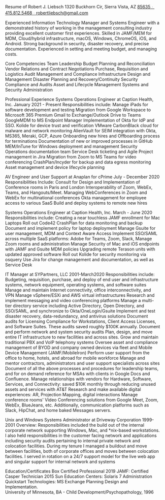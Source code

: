  Resume of Robert J. Liebsch
1320 Buckhorn Cir, Sierra Vista, AZ 85635ᆞ415.812.5468ᆞrobertliebsch@gmail.com

Experienced Information Technology Manager and Systems Engineer with a demonstrated history of working in the management consulting industry providing excellent customer first experiences. Skilled in JAMF/MEM for MDM, Cloud/hybrid infrastructure, macOS, Windows, ChromeOS, iOS, and Android. Strong background in security, disaster recovery, and precise documentation. Experienced in setting and meeting budget, and managing costs.


Core Competencies
Team Leadership
Budget Planning and Reconciliation
Vendor Relations and Contract Negotiations
Purchase, Requisition and Logistics
Audit Management and Compliance
Infrastructure Design and Management
Disaster Planning and Recovery/Continuity
Security Compliance and Audits
Asset and Lifecycle Management
Systems and Security Administration


Professional Experience
Systems Operations Engineer at Caption Health, Inc.		January 2021  - Present
Responsibilities include: 
Manage iPads for software development and testing
Migration from Google Workspace to Microsoft 365 Premium
Gmail to Exchange/Outlook
Drive to Teams
GoogleMDM to MS Endpoint Manager
Implementation of Okta for IdP and SSO.
Kolide for device trust and verification
VMware CarbonBlack cloud for malware and network monitoring
AlienVault for SEIM integration with Okta, MS365, Meraki, GCP, Azure
Onboarding new hires and Offboarding process for terminations
Documentation of new or improved processes in GitHub
MEM/InTune for Windows deployment and management
Security Operations documentation team
Service Desk ticketing and Agile Project management in Jira
Migration from Zoom to MS Teams for video conferencing
CrashPlan/Incyder for backup and data egress monitoring
Asset management and device lifecycle planning

AV Engineer and User Support at Anaplan for cPrime			July - December 2020
Responsibilities Include: 
Consult for Design and Implementation of Conference rooms in Paris and London
Interoperability of Zoom, WebEx, Teams, and Hangouts/Meet.
Managing WebConferences in Zoom and WebEx for multinational conferences
Okta management for employee access to various SaaS
Build and deploy systems to remote new hires


Systems Operations Engineer at Caption Health, Inc.			March - June 2020
Responsibilities include: 
Creating a near touchless JAMF enrollment for Mac Laptops
Roll out Code42 CrashPlan for data monitoring and backup
Document and implement policy for laptop deployment
Manage Gsuite for user management, MDM and Context Aware Access
Implement SSO/SAML across multiple SaaS platforms: Adobe for Teams, Zoom, Slack, 
Manage Zoom rooms and administration
Manage Security of Mac and iOS endpoints with JAMF and Gsuite MDM policies
Upgrading remote Terason units with updated approved software
Roll out Kolide for security monitoring via osquery
Use Jira for change management and documentation, as well as Service Desk

IT Manager at SYPartners, LLC 						2001-March2020
Responsibilities include:
Budgeting, requisition, purchase, and deploy of end user and infrastructure systems,
network equipment, operating systems, and software suites
Manage and maintain Internet connectivity, office interconnectivity, and VPN
Manage vSphere/ESXi and AWS virtual infrastructures
Research and implement messaging and  video conferencing platforms 
Manage a multi-tier directory service including Active Directory, Open Directory, and SSO/SAML, and synchronize to Okta/OneLogin/Gsuite
Implement and test disaster recovery, data-redundancy, and antivirus solutions
Document audits for Licensing Compliance for Workstations, Client Access Licenses, and Software Suites. These audits saved roughly $100K annually.
Document and perform network and system security audits 
Plan, design, and move entire IT infrastructure to new facilities and across sites. 
Grow and maintain traditional PBX and VoIP telephony systems
Oversee asset and compliance management of BYOD and company owned devices via fleet and Mobile Device Management (JAMF/MobileIron)
Perform user support from the office to home, hotels, and abroad for mobile workforce
Manage and mentor contractors, administrators and user support specialists across sites
Document of all the above processes and procedures for leadership teams, and for on
demand reference for MSAs with clients in Google Docs and Confluence.
Manage relationships with vendors for Hardware, Software, Services, and Connectivity: saved $10K monthly through reducing unused assets and services with AT&T
Research and make available digital experiences: AR, Projection Mapping, digital interactions
Manage conference rooms' Video Conferencing solutions from Google Meet, Zoom, WebEx, BlueJeans, etc. Additionally, communication platforms such as Slack, HipChat, and home baked Messages servers.

Unix and Windows Systems Administrator at Driveway Corporation 		      1999-2001
Overview: 
Responsibilities included the build out of the internal corporate network supporting Windows, Mac, and *nix-based workstations. I also held responsibilities in the customer facing network and applications including security audits pertaining to internal private network and colocation facilities. During my tenure I managed a buildout and move between facilities, both of corporate offices and moves between colocation facilities. I served in rotation on a 24/7 support model for the live web app and singular support for internal network and systems

Education/Certificates
Box Certified Professional 2019
JAMF: Certified Casper Technician 2015
Sun Education Centers: Solaris 7 Administration
Quickstart Technologies: MS Exchange Planning Design and Implementation.                                               
University of Minnesota, BA - Child Development/Psychopathology, 1996


